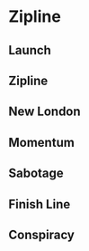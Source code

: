 # Zipline


## Launch

## Zipline

## New London

## Momentum

## Sabotage

## Finish Line

## Conspiracy

